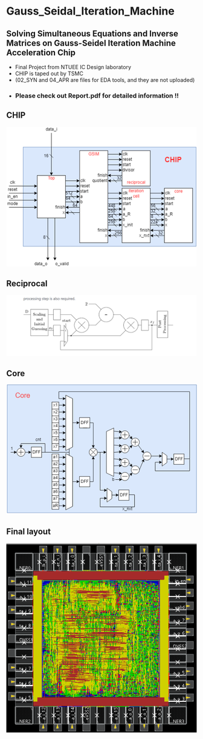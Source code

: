 # Gauss_Seidal_Iteration_Machine
## Solving Simultaneous Equations and Inverse Matrices on Gauss-Seidel Iteration Machine Acceleration Chip
* Final Project from NTUEE IC Design laboratory
* CHIP is taped out by TSMC  
* (02_SYN and 04_APR are files for EDA tools, and they are not uploaded)
* ### Please check out Report.pdf for detailed information !!
## CHIP
![](pic_CHIP.png)
## Reciprocal
![](pic_reciprocal.png)
## Core
![](pic_Core.png)
## Final layout
![](./05_APR_result/pic_APR.png)
